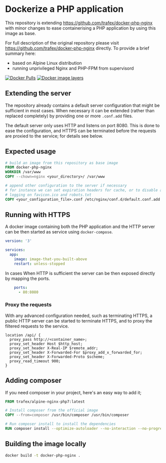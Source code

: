 # Dockerize a PHP application

This repository is extending https://github.com/trafex/docker-php-nginx with 
minor changes to ease containerising a PHP application by using this image as
base.

For full description of the original repository please visit
https://github.com/trafex/docker-php-nginx directly. To provide a brief summary
here:
* based on Alpine Linux distribution
* running unprivileged Nginx and PHP-FPM from supervisord

[![Docker Pulls](https://img.shields.io/docker/pulls/trafex/alpine-nginx-php7.svg)](https://hub.docker.com/r/trafex/alpine-nginx-php7/)
[![Docker image layers](https://images.microbadger.com/badges/image/trafex/alpine-nginx-php7.svg)](https://microbadger.com/images/trafex/alpine-nginx-php7)

## Extending the server

The repository already contains a default server configuration that might be
sufficient in most cases. When necessary it can be extended (rather than
replaced completely) by providing one or more `.conf.add` files.

The default server only uses HTTP and listens on port 8080. This is done to ease
the configuration, and HTTPS can be terminated before the requests are proxied
to the service; for details see below.

## Expected usage

```Dockerfile
# build an image from this repository as base image
FROM docker-php-nginx
WORKDIR /var/www
COPY --chown=nginx <your_directory>/ /var/www

# append other configuration to the server if necessary
# for instance we can set expiration headers for cache, or to disable access
# logging on favicon.ico and robots.txt
COPY <your_configuration_file>.conf /etc/nginx/conf.d/default.conf.add
```

## Running with HTTPS

A docker image containing both the PHP application and the HTTP server can be
then started as service using `docker-compose`.

```yaml
version: '3'

services:
  app:
    image: image-that-you-built-above
    restart: unless-stopped
```

In cases When HTTP is sufficient the server can be then exposed directly by
mapping the ports.

```yaml
    ports:
      - 80:8080
```

### Proxy the requests

With any advanced configuration needed, such as terminating HTTPS, a public HTTP
server can be started to terminate HTTPS, and to proxy the filtered requests to
the service.

```
location /api/ {
  proxy_pass http://<container_name>;
  proxy_set_header Host $http_host;
  proxy_set_header X-Real-IP $remote_addr;
  proxy_set_header X-Forwarded-For $proxy_add_x_forwarded_for;
  proxy_set_header X-Forwarded-Proto $scheme;
  proxy_read_timeout 900;
}
```

## Adding composer

If you need composer in your project, here's an easy way to add it;

```Dockerfile
FROM trafex/alpine-nginx-php7:latest

# Install composer from the official image
COPY --from=composer /usr/bin/composer /usr/bin/composer

# Run composer install to install the dependencies
RUN composer install --optimize-autoloader --no-interaction --no-progress
```

## Building the image locally

```bash
docker build -t docker-php-nginx .
```
